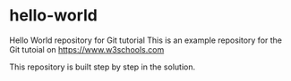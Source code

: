 # hello-world
Hello World repository for Git tutorial
This is an example repository for the Git tutoial on https://www.w3schools.com

This repository is built step by step in the solution. 

